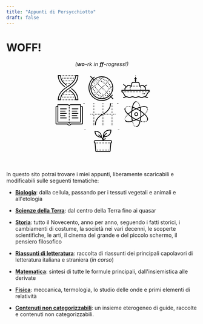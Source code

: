 ```yaml
---
title: "Appunti di Persycchiotto"
draft: false
---
```


# **WOFF!**
<p align="center"><i>(<b>wo</b>-rk in <b>ff</b>-rogress!)</i></p>


<div style="margin-left: auto; margin-right:auto; height: 70px; text-align: center; white-space: nowrap;">
    <a href="/biologia">
        <svg xmlns="http://www.w3.org/2000/svg" x="0px" y="0px"
     width="80" height="80"
     viewBox="0 0 80 80"
     style="fill:#000000;">    <path d="M 12.996094 7 L 13.019531 8.0234375 C 13.378531 22.722437 21.283719 31.136813 30.511719 38.132812 C 31.077719 37.718812 31.644891 37.31025 32.212891 36.90625 C 23.389891 30.28225 15.746594 22.424 15.058594 9 L 19.066406 9 C 19.787406 21.154 27.006969 28.141328 35.667969 34.486328 C 35.781969 34.407328 35.897719 34.328047 36.011719 34.248047 C 36.481719 33.922047 36.944203 33.600344 37.408203 33.277344 C 28.686203 26.947344 21.388437 20.066703 21.023438 7.9707031 L 20.992188 7 L 12.996094 7 z M 24 7 A 1 1 0 0 0 23 8 A 1 1 0 0 0 24 9 A 1 1 0 0 0 25 8 A 1 1 0 0 0 24 7 z M 28 7 A 1 1 0 0 0 27 8 A 1 1 0 0 0 28 9 A 1 1 0 0 0 29 8 A 1 1 0 0 0 28 7 z M 32 7 A 1 1 0 0 0 31 8 A 1 1 0 0 0 32 9 A 1 1 0 0 0 33 8 A 1 1 0 0 0 32 7 z M 36 7 A 1 1 0 0 0 35 8 A 1 1 0 0 0 36 9 A 1 1 0 0 0 37 8 A 1 1 0 0 0 36 7 z M 40 7 A 1 1 0 0 0 39 8 A 1 1 0 0 0 40 9 A 1 1 0 0 0 41 8 A 1 1 0 0 0 40 7 z M 44 7 A 1 1 0 0 0 43 8 A 1 1 0 0 0 44 9 A 1 1 0 0 0 45 8 A 1 1 0 0 0 44 7 z M 48 7 A 1 1 0 0 0 47 8 A 1 1 0 0 0 48 9 A 1 1 0 0 0 49 8 A 1 1 0 0 0 48 7 z M 52 7 A 1 1 0 0 0 51 8 A 1 1 0 0 0 52 9 A 1 1 0 0 0 53 8 A 1 1 0 0 0 52 7 z M 56 7 A 1 1 0 0 0 55 8 A 1 1 0 0 0 56 9 A 1 1 0 0 0 57 8 A 1 1 0 0 0 56 7 z M 59.007812 7 L 58.978516 7.9707031 C 58.761884 15.140859 56.196109 20.361137 52.308594 24.818359 C 48.421079 29.275581 43.181066 32.925986 37.720703 36.712891 C 31.858519 40.778518 25.821907 44.952917 21.160156 50.447266 C 16.498405 55.941614 13.245376 62.792912 13.021484 71.976562 L 12.996094 73 L 20.992188 73 L 21.021484 72.029297 C 21.238116 64.859141 23.803891 59.638863 27.691406 55.181641 C 31.578921 50.724419 36.820887 47.074014 42.28125 43.287109 C 48.142923 39.221489 54.178224 35.047079 58.839844 29.552734 C 63.501463 24.05839 66.754624 17.207088 66.978516 8.0234375 L 67.003906 7 L 59.007812 7 z M 60.863281 9 L 64.867188 9 C 64.440539 17.183986 61.561556 23.252032 57.314453 28.257812 C 52.882073 33.481969 47.001952 37.577198 41.140625 41.642578 C 35.679988 45.429673 30.300532 49.14916 26.185547 53.867188 C 22.256081 58.372509 19.576941 63.877916 19.136719 71 L 15.132812 71 C 15.559462 62.816014 18.43833 56.747965 22.685547 51.742188 C 27.118046 46.518036 32.997559 42.422794 38.859375 38.357422 C 44.320012 34.570327 49.701421 30.850841 53.816406 26.132812 C 57.745865 21.627501 60.42305 16.122064 60.863281 9 z M 26 14 A 1 1 0 0 0 25 15 A 1 1 0 0 0 26 16 A 1 1 0 0 0 27 15 A 1 1 0 0 0 26 14 z M 30 14 A 1 1 0 0 0 29 15 A 1 1 0 0 0 30 16 A 1 1 0 0 0 31 15 A 1 1 0 0 0 30 14 z M 34 14 A 1 1 0 0 0 33 15 A 1 1 0 0 0 34 16 A 1 1 0 0 0 35 15 A 1 1 0 0 0 34 14 z M 38 14 A 1 1 0 0 0 37 15 A 1 1 0 0 0 38 16 A 1 1 0 0 0 39 15 A 1 1 0 0 0 38 14 z M 42 14 A 1 1 0 0 0 41 15 A 1 1 0 0 0 42 16 A 1 1 0 0 0 43 15 A 1 1 0 0 0 42 14 z M 46 14 A 1 1 0 0 0 45 15 A 1 1 0 0 0 46 16 A 1 1 0 0 0 47 15 A 1 1 0 0 0 46 14 z M 50 14 A 1 1 0 0 0 49 15 A 1 1 0 0 0 50 16 A 1 1 0 0 0 51 15 A 1 1 0 0 0 50 14 z M 54 14 A 1 1 0 0 0 53 15 A 1 1 0 0 0 54 16 A 1 1 0 0 0 55 15 A 1 1 0 0 0 54 14 z M 28 21 A 1 1 0 0 0 27 22 A 1 1 0 0 0 28 23 A 1 1 0 0 0 29 22 A 1 1 0 0 0 28 21 z M 32 21 A 1 1 0 0 0 31 22 A 1 1 0 0 0 32 23 A 1 1 0 0 0 33 22 A 1 1 0 0 0 32 21 z M 36 21 A 1 1 0 0 0 35 22 A 1 1 0 0 0 36 23 A 1 1 0 0 0 37 22 A 1 1 0 0 0 36 21 z M 40 21 A 1 1 0 0 0 39 22 A 1 1 0 0 0 40 23 A 1 1 0 0 0 41 22 A 1 1 0 0 0 40 21 z M 44 21 A 1 1 0 0 0 43 22 A 1 1 0 0 0 44 23 A 1 1 0 0 0 45 22 A 1 1 0 0 0 44 21 z M 48 21 A 1 1 0 0 0 47 22 A 1 1 0 0 0 48 23 A 1 1 0 0 0 49 22 A 1 1 0 0 0 48 21 z M 52 21 A 1 1 0 0 0 51 22 A 1 1 0 0 0 52 23 A 1 1 0 0 0 53 22 A 1 1 0 0 0 52 21 z M 36 28 A 1 1 0 0 0 35 29 A 1 1 0 0 0 36 30 A 1 1 0 0 0 37 29 A 1 1 0 0 0 36 28 z M 40 28 A 1 1 0 0 0 39 29 A 1 1 0 0 0 40 30 A 1 1 0 0 0 41 29 A 1 1 0 0 0 40 28 z M 44 28 A 1 1 0 0 0 43 29 A 1 1 0 0 0 44 30 A 1 1 0 0 0 45 29 A 1 1 0 0 0 44 28 z M 49.488281 41.867188 C 48.922281 42.281188 48.355109 42.68975 47.787109 43.09375 C 56.610109 49.71775 64.253406 57.576 64.941406 71 L 60.933594 71 C 60.212594 58.846 52.993031 51.858672 44.332031 45.513672 C 44.218031 45.592672 44.102281 45.671953 43.988281 45.751953 C 43.518281 46.077953 43.055797 46.399656 42.591797 46.722656 C 51.313797 53.052656 58.611563 59.933297 58.976562 72.029297 L 59.007812 73 L 67.003906 73 L 66.980469 71.976562 C 66.621469 57.277563 58.716281 48.863188 49.488281 41.867188 z M 36 50 A 1 1 0 0 0 35 51 A 1 1 0 0 0 36 52 A 1 1 0 0 0 37 51 A 1 1 0 0 0 36 50 z M 40 50 A 1 1 0 0 0 39 51 A 1 1 0 0 0 40 52 A 1 1 0 0 0 41 51 A 1 1 0 0 0 40 50 z M 44 50 A 1 1 0 0 0 43 51 A 1 1 0 0 0 44 52 A 1 1 0 0 0 45 51 A 1 1 0 0 0 44 50 z M 28 57 A 1 1 0 0 0 27 58 A 1 1 0 0 0 28 59 A 1 1 0 0 0 29 58 A 1 1 0 0 0 28 57 z M 32 57 A 1 1 0 0 0 31 58 A 1 1 0 0 0 32 59 A 1 1 0 0 0 33 58 A 1 1 0 0 0 32 57 z M 36 57 A 1 1 0 0 0 35 58 A 1 1 0 0 0 36 59 A 1 1 0 0 0 37 58 A 1 1 0 0 0 36 57 z M 40 57 A 1 1 0 0 0 39 58 A 1 1 0 0 0 40 59 A 1 1 0 0 0 41 58 A 1 1 0 0 0 40 57 z M 44 57 A 1 1 0 0 0 43 58 A 1 1 0 0 0 44 59 A 1 1 0 0 0 45 58 A 1 1 0 0 0 44 57 z M 48 57 A 1 1 0 0 0 47 58 A 1 1 0 0 0 48 59 A 1 1 0 0 0 49 58 A 1 1 0 0 0 48 57 z M 52 57 A 1 1 0 0 0 51 58 A 1 1 0 0 0 52 59 A 1 1 0 0 0 53 58 A 1 1 0 0 0 52 57 z M 26 64 A 1 1 0 0 0 25 65 A 1 1 0 0 0 26 66 A 1 1 0 0 0 27 65 A 1 1 0 0 0 26 64 z M 30 64 A 1 1 0 0 0 29 65 A 1 1 0 0 0 30 66 A 1 1 0 0 0 31 65 A 1 1 0 0 0 30 64 z M 34 64 A 1 1 0 0 0 33 65 A 1 1 0 0 0 34 66 A 1 1 0 0 0 35 65 A 1 1 0 0 0 34 64 z M 38 64 A 1 1 0 0 0 37 65 A 1 1 0 0 0 38 66 A 1 1 0 0 0 39 65 A 1 1 0 0 0 38 64 z M 42 64 A 1 1 0 0 0 41 65 A 1 1 0 0 0 42 66 A 1 1 0 0 0 43 65 A 1 1 0 0 0 42 64 z M 46 64 A 1 1 0 0 0 45 65 A 1 1 0 0 0 46 66 A 1 1 0 0 0 47 65 A 1 1 0 0 0 46 64 z M 50 64 A 1 1 0 0 0 49 65 A 1 1 0 0 0 50 66 A 1 1 0 0 0 51 65 A 1 1 0 0 0 50 64 z M 54 64 A 1 1 0 0 0 53 65 A 1 1 0 0 0 54 66 A 1 1 0 0 0 55 65 A 1 1 0 0 0 54 64 z M 24 71 A 1 1 0 0 0 23 72 A 1 1 0 0 0 24 73 A 1 1 0 0 0 25 72 A 1 1 0 0 0 24 71 z M 28 71 A 1 1 0 0 0 27 72 A 1 1 0 0 0 28 73 A 1 1 0 0 0 29 72 A 1 1 0 0 0 28 71 z M 32 71 A 1 1 0 0 0 31 72 A 1 1 0 0 0 32 73 A 1 1 0 0 0 33 72 A 1 1 0 0 0 32 71 z M 36 71 A 1 1 0 0 0 35 72 A 1 1 0 0 0 36 73 A 1 1 0 0 0 37 72 A 1 1 0 0 0 36 71 z M 40 71 A 1 1 0 0 0 39 72 A 1 1 0 0 0 40 73 A 1 1 0 0 0 41 72 A 1 1 0 0 0 40 71 z M 44 71 A 1 1 0 0 0 43 72 A 1 1 0 0 0 44 73 A 1 1 0 0 0 45 72 A 1 1 0 0 0 44 71 z M 48 71 A 1 1 0 0 0 47 72 A 1 1 0 0 0 48 73 A 1 1 0 0 0 49 72 A 1 1 0 0 0 48 71 z M 52 71 A 1 1 0 0 0 51 72 A 1 1 0 0 0 52 73 A 1 1 0 0 0 53 72 A 1 1 0 0 0 52 71 z M 56 71 A 1 1 0 0 0 55 72 A 1 1 0 0 0 56 73 A 1 1 0 0 0 57 72 A 1 1 0 0 0 56 71 z"></path></svg>
    </a>
    <a href="/scienze-della-terra" style="margin-left:5px;">
        <svg xmlns="http://www.w3.org/2000/svg" x="0px" y="0px"
     width="80" height="80"
     viewBox="0 0 80 80"
     style="fill:#000000;"><g id="surface1"><path style=" " d="M 10.707031 9.292969 L 9.292969 10.707031 L 14.566406 15.980469 C 8.644531 22.25 5 30.699219 5 40 C 5 59.320313 20.679688 75 40 75 C 49.300781 75 57.75 71.355469 64.019531 65.433594 L 69.292969 70.707031 L 70.707031 69.292969 L 65.433594 64.019531 C 66.710938 62.667969 67.890625 61.222656 68.941406 59.679688 L 67.292969 58.554688 C 66.3125 59.992188 65.207031 61.339844 64.019531 62.605469 L 61.898438 60.484375 C 66.917969 55.121094 70 47.917969 70 40 C 70 23.441406 56.558594 10 40 10 C 32.082031 10 24.878906 13.082031 19.515625 18.101563 L 17.394531 15.980469 C 18.660156 14.792969 20.007813 13.6875 21.445313 12.707031 L 20.320313 11.058594 C 18.777344 12.109375 17.332031 13.289063 15.980469 14.566406 Z M 40 12 C 40.851563 12 41.695313 12.042969 42.53125 12.121094 C 42.203125 12.292969 42 12.632813 42 13 C 42 13.550781 42.449219 14 43 14 C 43.550781 14 44 13.550781 44 13 C 44 12.710938 43.871094 12.433594 43.652344 12.246094 C 56.199219 13.875 66.121094 23.796875 67.753906 36.34375 C 67.566406 36.125 67.289063 36 67 36 C 66.449219 36 66 36.449219 66 37 C 66 37.550781 66.449219 38 67 38 C 67.367188 38 67.707031 37.796875 67.878906 37.46875 C 67.957031 38.304688 68 39.148438 68 40 C 68 55.476563 55.476563 68 40 68 C 39.148438 68 38.304688 67.957031 37.46875 67.878906 C 37.796875 67.707031 38 67.367188 38 67 C 38 66.449219 37.550781 66 37 66 C 36.449219 66 36 66.449219 36 67 C 36 67.289063 36.128906 67.566406 36.347656 67.753906 C 23.800781 66.125 13.878906 56.203125 12.246094 43.65625 C 12.433594 43.875 12.710938 44 13 44 C 13.550781 44 14 43.550781 14 43 C 14 42.449219 13.550781 42 13 42 C 12.632813 42 12.292969 42.203125 12.121094 42.53125 C 12.042969 41.695313 12 40.851563 12 40 C 12 24.523438 24.523438 12 40 12 Z M 35 14 C 34.449219 14 34 14.449219 34 15 C 34 15.550781 34.449219 16 35 16 C 35.550781 16 36 15.550781 36 15 C 36 14.449219 35.550781 14 35 14 Z M 40 15 C 39.449219 15 39 15.449219 39 16 C 39 16.550781 39.449219 17 40 17 C 40.550781 17 41 16.550781 41 16 C 41 15.449219 40.550781 15 40 15 Z M 44.191406 16.984375 C 43.640625 16.984375 43.191406 17.433594 43.191406 17.984375 C 43.191406 18.539063 43.640625 18.984375 44.191406 18.984375 C 44.742188 18.984375 45.191406 18.539063 45.191406 17.984375 C 45.191406 17.433594 44.742188 16.984375 44.191406 16.984375 Z M 15.980469 17.394531 L 18.101563 19.515625 C 13.082031 24.878906 10 32.082031 10 40 C 10 56.558594 23.441406 70 40 70 C 47.917969 70 55.121094 66.917969 60.484375 61.898438 L 62.605469 64.019531 C 56.699219 69.582031 48.757813 73 40 73 C 21.761719 73 7 58.238281 7 40 C 7 31.242188 10.417969 23.300781 15.980469 17.394531 Z M 25 18 C 24.449219 18 24 18.449219 24 19 C 24 19.550781 24.449219 20 25 20 C 25.550781 20 26 19.550781 26 19 C 26 18.449219 25.550781 18 25 18 Z M 37 18 C 36.449219 18 36 18.449219 36 19 C 36 19.550781 36.449219 20 37 20 C 37.550781 20 38 19.550781 38 19 C 38 18.449219 37.550781 18 37 18 Z M 48.191406 18.984375 C 47.640625 18.984375 47.191406 19.433594 47.191406 19.984375 C 47.191406 20.539063 47.640625 20.984375 48.191406 20.984375 C 48.742188 20.984375 49.191406 20.539063 49.191406 19.984375 C 49.191406 19.433594 48.742188 18.984375 48.191406 18.984375 Z M 30 19 C 29.449219 19 29 19.449219 29 20 C 29 20.550781 29.449219 21 30 21 C 30.550781 21 31 20.550781 31 20 C 31 19.449219 30.550781 19 30 19 Z M 52.191406 20.984375 C 51.640625 20.984375 51.191406 21.433594 51.191406 21.984375 C 51.191406 22.539063 51.640625 22.984375 52.191406 22.984375 C 52.742188 22.984375 53.191406 22.539063 53.191406 21.984375 C 53.191406 21.433594 52.742188 20.984375 52.191406 20.984375 Z M 22 21 C 21.449219 21 21 21.449219 21 22 C 21 22.550781 21.449219 23 22 23 C 22.550781 23 23 22.550781 23 22 C 23 21.449219 22.550781 21 22 21 Z M 34 21 C 33.449219 21 33 21.449219 33 22 C 33 22.550781 33.449219 23 34 23 C 34.550781 23 35 22.550781 35 22 C 35 21.449219 34.550781 21 34 21 Z M 58 21 C 57.449219 21 57 21.449219 57 22 C 57 22.550781 57.449219 23 58 23 C 58.550781 23 59 22.550781 59 22 C 59 21.449219 58.550781 21 58 21 Z M 39 22 C 38.449219 22 38 22.449219 38 23 C 38 23.550781 38.449219 24 39 24 C 39.550781 24 40 23.550781 40 23 C 40 22.449219 39.550781 22 39 22 Z M 19 24 C 18.449219 24 18 24.449219 18 25 C 18 25.550781 18.449219 26 19 26 C 19.550781 26 20 25.550781 20 25 C 20 24.449219 19.550781 24 19 24 Z M 25 24 C 24.449219 24 24 24.449219 24 25 C 24 25.550781 24.449219 26 25 26 C 25.550781 26 26 25.550781 26 25 C 26 24.449219 25.550781 24 25 24 Z M 31 24 C 30.449219 24 30 24.449219 30 25 C 30 25.550781 30.449219 26 31 26 C 31.550781 26 32 25.550781 32 25 C 32 24.449219 31.550781 24 31 24 Z M 43 24 C 42.449219 24 42 24.449219 42 25 C 42 25.550781 42.449219 26 43 26 C 43.550781 26 44 25.550781 44 25 C 44 24.449219 43.550781 24 43 24 Z M 55 24 C 54.449219 24 54 24.449219 54 25 C 54 25.550781 54.449219 26 55 26 C 55.550781 26 56 25.550781 56 25 C 56 24.449219 55.550781 24 55 24 Z M 46.191406 26.984375 C 45.640625 26.984375 45.191406 27.433594 45.191406 27.984375 C 45.191406 28.539063 45.640625 28.984375 46.191406 28.984375 C 46.742188 28.984375 47.191406 28.539063 47.191406 27.984375 C 47.191406 27.433594 46.742188 26.984375 46.191406 26.984375 Z M 28 27 C 27.449219 27 27 27.449219 27 28 C 27 28.550781 27.449219 29 28 29 C 28.550781 29 29 28.550781 29 28 C 29 27.449219 28.550781 27 28 27 Z M 52 27 C 51.449219 27 51 27.449219 51 28 C 51 28.550781 51.449219 29 52 29 C 52.550781 29 53 28.550781 53 28 C 53 27.449219 52.550781 27 52 27 Z M 58 27 C 57.449219 27 57 27.449219 57 28 C 57 28.550781 57.449219 29 58 29 C 58.550781 29 59 28.550781 59 28 C 59 27.449219 58.550781 27 58 27 Z M 20 29 C 19.449219 29 19 29.449219 19 30 C 19 30.550781 19.449219 31 20 31 C 20.550781 31 21 30.550781 21 30 C 21 29.449219 20.550781 29 20 29 Z M 25 30 C 24.449219 30 24 30.449219 24 31 C 24 31.550781 24.449219 32 25 32 C 25.550781 32 26 31.550781 26 31 C 26 30.449219 25.550781 30 25 30 Z M 31 30 C 30.449219 30 30 30.449219 30 31 C 30 31.550781 30.449219 32 31 32 C 31.550781 32 32 31.550781 32 31 C 32 30.449219 31.550781 30 31 30 Z M 49 30 C 48.449219 30 48 30.449219 48 31 C 48 31.550781 48.449219 32 49 32 C 49.550781 32 50 31.550781 50 31 C 50 30.449219 49.550781 30 49 30 Z M 60 31 C 59.449219 31 59 31.449219 59 32 C 59 32.550781 59.449219 33 60 33 C 60.550781 33 61 32.550781 61 32 C 61 31.449219 60.550781 31 60 31 Z M 15 33 C 14.449219 33 14 33.449219 14 34 C 14 34.550781 14.449219 35 15 35 C 15.550781 35 16 34.550781 16 34 C 16 33.449219 15.550781 33 15 33 Z M 22 33 C 21.449219 33 21 33.449219 21 34 C 21 34.550781 21.449219 35 22 35 C 22.550781 35 23 34.550781 23 34 C 23 33.449219 22.550781 33 22 33 Z M 34 33 C 33.449219 33 33 33.449219 33 34 C 33 34.550781 33.449219 35 34 35 C 34.550781 35 35 34.550781 35 34 C 35 33.449219 34.550781 33 34 33 Z M 46 33 C 45.449219 33 45 33.449219 45 34 C 45 34.550781 45.449219 35 46 35 C 46.550781 35 47 34.550781 47 34 C 47 33.449219 46.550781 33 46 33 Z M 52 33 C 51.449219 33 51 33.449219 51 34 C 51 34.550781 51.449219 35 52 35 C 52.550781 35 53 34.550781 53 34 C 53 33.449219 52.550781 33 52 33 Z M 62 35 C 61.449219 35 61 35.449219 61 36 C 61 36.550781 61.449219 37 62 37 C 62.550781 37 63 36.550781 63 36 C 63 35.449219 62.550781 35 62 35 Z M 19 36 C 18.449219 36 18 36.449219 18 37 C 18 37.550781 18.449219 38 19 38 C 19.550781 38 20 37.550781 20 37 C 20 36.449219 19.550781 36 19 36 Z M 37 36 C 36.449219 36 36 36.449219 36 37 C 36 37.550781 36.449219 38 37 38 C 37.550781 38 38 37.550781 38 37 C 38 36.449219 37.550781 36 37 36 Z M 43 36 C 42.449219 36 42 36.449219 42 37 C 42 37.550781 42.449219 38 43 38 C 43.550781 38 44 37.550781 44 37 C 44 36.449219 43.550781 36 43 36 Z M 55 36 C 54.449219 36 54 36.449219 54 37 C 54 37.550781 54.449219 38 55 38 C 55.550781 38 56 37.550781 56 37 C 56 36.449219 55.550781 36 55 36 Z M 23 38 C 22.449219 38 22 38.449219 22 39 C 22 39.550781 22.449219 40 23 40 C 23.550781 40 24 39.550781 24 39 C 24 38.449219 23.550781 38 23 38 Z M 16 39 C 15.449219 39 15 39.449219 15 40 C 15 40.550781 15.449219 41 16 41 C 16.550781 41 17 40.550781 17 40 C 17 39.449219 16.550781 39 16 39 Z M 40 39 C 39.449219 39 39 39.449219 39 40 C 39 40.550781 39.449219 41 40 41 C 40.550781 41 41 40.550781 41 40 C 41 39.449219 40.550781 39 40 39 Z M 64 39 C 63.449219 39 63 39.449219 63 40 C 63 40.550781 63.449219 41 64 41 C 64.550781 41 65 40.550781 65 40 C 65 39.449219 64.550781 39 64 39 Z M 57 40 C 56.449219 40 56 40.449219 56 41 C 56 41.550781 56.449219 42 57 42 C 57.550781 42 58 41.550781 58 41 C 58 40.449219 57.550781 40 57 40 Z M 25 42 C 24.449219 42 24 42.449219 24 43 C 24 43.550781 24.449219 44 25 44 C 25.550781 44 26 43.550781 26 43 C 26 42.449219 25.550781 42 25 42 Z M 37 42 C 36.449219 42 36 42.449219 36 43 C 36 43.550781 36.449219 44 37 44 C 37.550781 44 38 43.550781 38 43 C 38 42.449219 37.550781 42 37 42 Z M 43 42 C 42.449219 42 42 42.449219 42 43 C 42 43.550781 42.449219 44 43 44 C 43.550781 44 44 43.550781 44 43 C 44 42.449219 43.550781 42 43 42 Z M 61 42 C 60.449219 42 60 42.449219 60 43 C 60 43.550781 60.449219 44 61 44 C 61.550781 44 62 43.550781 62 43 C 62 42.449219 61.550781 42 61 42 Z M 18 43 C 17.449219 43 17 43.449219 17 44 C 17 44.550781 17.449219 45 18 45 C 18.550781 45 19 44.550781 19 44 C 19 43.449219 18.550781 43 18 43 Z M 28 45 C 27.449219 45 27 45.449219 27 46 C 27 46.550781 27.449219 47 28 47 C 28.550781 47 29 46.550781 29 46 C 29 45.449219 28.550781 45 28 45 Z M 34 45 C 33.449219 45 33 45.449219 33 46 C 33 46.550781 33.449219 47 34 47 C 34.550781 47 35 46.550781 35 46 C 35 45.449219 34.550781 45 34 45 Z M 46 45 C 45.449219 45 45 45.449219 45 46 C 45 46.550781 45.449219 47 46 47 C 46.550781 47 47 46.550781 47 46 C 47 45.449219 46.550781 45 46 45 Z M 58 45 C 57.449219 45 57 45.449219 57 46 C 57 46.550781 57.449219 47 58 47 C 58.550781 47 59 46.550781 59 46 C 59 45.449219 58.550781 45 58 45 Z M 65 45 C 64.449219 45 64 45.449219 64 46 C 64 46.550781 64.449219 47 65 47 C 65.550781 47 66 46.550781 66 46 C 66 45.449219 65.550781 45 65 45 Z M 20 47 C 19.449219 47 19 47.449219 19 48 C 19 48.550781 19.449219 49 20 49 C 20.550781 49 21 48.550781 21 48 C 21 47.449219 20.550781 47 20 47 Z M 31 48 C 30.449219 48 30 48.449219 30 49 C 30 49.550781 30.449219 50 31 50 C 31.550781 50 32 49.550781 32 49 C 32 48.449219 31.550781 48 31 48 Z M 49 48 C 48.449219 48 48 48.449219 48 49 C 48 49.550781 48.449219 50 49 50 C 49.550781 50 50 49.550781 50 49 C 50 48.449219 49.550781 48 49 48 Z M 55 48 C 54.449219 48 54 48.449219 54 49 C 54 49.550781 54.449219 50 55 50 C 55.550781 50 56 49.550781 56 49 C 56 48.449219 55.550781 48 55 48 Z M 60 49 C 59.449219 49 59 49.449219 59 50 C 59 50.550781 59.449219 51 60 51 C 60.550781 51 61 50.550781 61 50 C 61 49.449219 60.550781 49 60 49 Z M 22 51 C 21.449219 51 21 51.449219 21 52 C 21 52.550781 21.449219 53 22 53 C 22.550781 53 23 52.550781 23 52 C 23 51.449219 22.550781 51 22 51 Z M 28 51 C 27.449219 51 27 51.449219 27 52 C 27 52.550781 27.449219 53 28 53 C 28.550781 53 29 52.550781 29 52 C 29 51.449219 28.550781 51 28 51 Z M 52 51 C 51.449219 51 51 51.449219 51 52 C 51 52.550781 51.449219 53 52 53 C 52.550781 53 53 52.550781 53 52 C 53 51.449219 52.550781 51 52 51 Z M 33.808594 51.015625 C 33.257813 51.015625 32.808594 51.460938 32.808594 52.015625 C 32.808594 52.566406 33.257813 53.015625 33.808594 53.015625 C 34.359375 53.015625 34.808594 52.566406 34.808594 52.015625 C 34.808594 51.460938 34.359375 51.015625 33.808594 51.015625 Z M 25 54 C 24.449219 54 24 54.449219 24 55 C 24 55.550781 24.449219 56 25 56 C 25.550781 56 26 55.550781 26 55 C 26 54.449219 25.550781 54 25 54 Z M 37 54 C 36.449219 54 36 54.449219 36 55 C 36 55.550781 36.449219 56 37 56 C 37.550781 56 38 55.550781 38 55 C 38 54.449219 37.550781 54 37 54 Z M 49 54 C 48.449219 54 48 54.449219 48 55 C 48 55.550781 48.449219 56 49 56 C 49.550781 56 50 55.550781 50 55 C 50 54.449219 49.550781 54 49 54 Z M 55 54 C 54.449219 54 54 54.449219 54 55 C 54 55.550781 54.449219 56 55 56 C 55.550781 56 56 55.550781 56 55 C 56 54.449219 55.550781 54 55 54 Z M 61 54 C 60.449219 54 60 54.449219 60 55 C 60 55.550781 60.449219 56 61 56 C 61.550781 56 62 55.550781 62 55 C 62 54.449219 61.550781 54 61 54 Z M 41 56 C 40.449219 56 40 56.449219 40 57 C 40 57.550781 40.449219 58 41 58 C 41.550781 58 42 57.550781 42 57 C 42 56.449219 41.550781 56 41 56 Z M 22 57 C 21.449219 57 21 57.449219 21 58 C 21 58.550781 21.449219 59 22 59 C 22.550781 59 23 58.550781 23 58 C 23 57.449219 22.550781 57 22 57 Z M 46 57 C 45.449219 57 45 57.449219 45 58 C 45 58.550781 45.449219 59 46 59 C 46.550781 59 47 58.550781 47 58 C 47 57.449219 46.550781 57 46 57 Z M 58 57 C 57.449219 57 57 57.449219 57 58 C 57 58.550781 57.449219 59 58 59 C 58.550781 59 59 58.550781 59 58 C 59 57.449219 58.550781 57 58 57 Z M 27.808594 57.015625 C 27.257813 57.015625 26.808594 57.460938 26.808594 58.015625 C 26.808594 58.566406 27.257813 59.015625 27.808594 59.015625 C 28.359375 59.015625 28.808594 58.566406 28.808594 58.015625 C 28.808594 57.460938 28.359375 57.015625 27.808594 57.015625 Z M 50 59 C 49.449219 59 49 59.449219 49 60 C 49 60.550781 49.449219 61 50 61 C 50.550781 61 51 60.550781 51 60 C 51 59.449219 50.550781 59 50 59 Z M 31.808594 59.015625 C 31.257813 59.015625 30.808594 59.460938 30.808594 60.015625 C 30.808594 60.566406 31.257813 61.015625 31.808594 61.015625 C 32.359375 61.015625 32.808594 60.566406 32.808594 60.015625 C 32.808594 59.460938 32.359375 59.015625 31.808594 59.015625 Z M 43 60 C 42.449219 60 42 60.449219 42 61 C 42 61.550781 42.449219 62 43 62 C 43.550781 62 44 61.550781 44 61 C 44 60.449219 43.550781 60 43 60 Z M 55 60 C 54.449219 60 54 60.449219 54 61 C 54 61.550781 54.449219 62 55 62 C 55.550781 62 56 61.550781 56 61 C 56 60.449219 55.550781 60 55 60 Z M 35.808594 61.015625 C 35.257813 61.015625 34.808594 61.460938 34.808594 62.015625 C 34.808594 62.566406 35.257813 63.015625 35.808594 63.015625 C 36.359375 63.015625 36.808594 62.566406 36.808594 62.015625 C 36.808594 61.460938 36.359375 61.015625 35.808594 61.015625 Z M 40 63 C 39.449219 63 39 63.449219 39 64 C 39 64.550781 39.449219 65 40 65 C 40.550781 65 41 64.550781 41 64 C 41 63.449219 40.550781 63 40 63 Z M 45 64 C 44.449219 64 44 64.449219 44 65 C 44 65.550781 44.449219 66 45 66 C 45.550781 66 46 65.550781 46 65 C 46 64.449219 45.550781 64 45 64 Z "></path></g></svg>
    </a>
    <a href="/storia" style="margin-left:5px;">
        <svg xmlns="http://www.w3.org/2000/svg" x="0px" y="0px"
     width="80" height="80"
     viewBox="0 0 80 80"
     style="fill:#000000;"><g id="surface1"><path style=" " d="M 40 8 C 39.449219 8 39 8.449219 39 9 C 39 9.550781 39.449219 10 40 10 C 40.550781 10 41 9.550781 41 9 C 41 8.449219 40.550781 8 40 8 Z M 39 12 L 39 15 L 37 15 L 37 17 L 39 17 L 39 19 L 38 19 L 38 21 L 39 21 L 39 25 L 34 25 C 31.25 25 29 27.25 29 30 L 29 35 L 27 35 L 27 33 L 19.585938 33 L 15.953125 36.632813 L 8.65625 30.25 L 7.34375 31.75 L 14.535156 38.046875 L 11 41.585938 L 11 46 L 3 46 L 3 52 L 5.054688 52 L 12.609375 63.6875 C 12.273438 63.816406 11.945313 63.945313 11.628906 64.074219 C 10.378906 64.574219 9.277344 65 8 65 C 7.640625 64.996094 7.304688 65.183594 7.121094 65.496094 C 6.941406 65.808594 6.941406 66.191406 7.121094 66.503906 C 7.304688 66.816406 7.640625 67.003906 8 67 C 9.722656 67 11.121094 66.425781 12.371094 65.925781 C 13.621094 65.425781 14.722656 65 16 65 C 17.277344 65 18.378906 65.425781 19.628906 65.925781 C 20.878906 66.425781 22.277344 67 24 67 C 25.722656 67 27.121094 66.425781 28.371094 65.925781 C 29.621094 65.425781 30.722656 65 32 65 C 33.277344 65 34.378906 65.425781 35.628906 65.925781 C 36.878906 66.425781 38.277344 67 40 67 C 41.722656 67 43.121094 66.425781 44.371094 65.925781 C 45.621094 65.425781 46.722656 65 48 65 C 49.277344 65 50.378906 65.425781 51.628906 65.925781 C 52.878906 66.425781 54.277344 67 56 67 C 57.722656 67 59.121094 66.425781 60.371094 65.925781 C 61.621094 65.425781 62.722656 65 64 65 C 65.277344 65 66.378906 65.425781 67.628906 65.925781 C 68.878906 66.425781 70.277344 67 72 67 C 72.359375 67.003906 72.695313 66.816406 72.878906 66.503906 C 73.058594 66.191406 73.058594 65.808594 72.878906 65.496094 C 72.695313 65.183594 72.359375 64.996094 72 65 C 70.722656 65 69.621094 64.574219 68.371094 64.074219 C 68.054688 63.945313 67.726563 63.816406 67.390625 63.6875 L 74.945313 52 L 77 52 L 77 46 L 67 46 L 67 39.585938 L 64.613281 37.199219 L 71.015625 33.359375 L 69.984375 31.640625 L 63.15625 35.742188 L 60.414063 33 L 53 33 L 53 35 L 51 35 L 51 30 C 51 27.25 48.75 25 46 25 L 41 25 L 41 21 L 42 21 L 42 19 L 41 19 L 41 17 L 43 17 L 43 15 L 41 15 L 41 12 Z M 34 27 L 46 27 C 47.667969 27 49 28.332031 49 30 L 49 37 L 55 37 L 55 35 L 59.585938 35 L 65 40.414063 L 65 46 L 13 46 L 13 42.414063 L 20.414063 35 L 25 35 L 25 37 L 31 37 L 31 30 C 31 28.332031 32.332031 27 34 27 Z M 34 35 C 33.449219 35 33 35.449219 33 36 C 33 36.550781 33.449219 37 34 37 C 34.550781 37 35 36.550781 35 36 C 35 35.449219 34.550781 35 34 35 Z M 38 35 C 37.449219 35 37 35.449219 37 36 C 37 36.550781 37.449219 37 38 37 C 38.550781 37 39 36.550781 39 36 C 39 35.449219 38.550781 35 38 35 Z M 42 35 C 41.449219 35 41 35.449219 41 36 C 41 36.550781 41.449219 37 42 37 C 42.550781 37 43 36.550781 43 36 C 43 35.449219 42.550781 35 42 35 Z M 46 35 C 45.449219 35 45 35.449219 45 36 C 45 36.550781 45.449219 37 46 37 C 46.550781 37 47 36.550781 47 36 C 47 35.449219 46.550781 35 46 35 Z M 26 39 C 25.449219 39 25 39.449219 25 40 C 25 40.550781 25.449219 41 26 41 C 26.550781 41 27 40.550781 27 40 C 27 39.449219 26.550781 39 26 39 Z M 54 39 C 53.449219 39 53 39.449219 53 40 C 53 40.550781 53.449219 41 54 41 C 54.550781 41 55 40.550781 55 40 C 55 39.449219 54.550781 39 54 39 Z M 26 43 C 25.449219 43 25 43.449219 25 44 C 25 44.550781 25.449219 45 26 45 C 26.550781 45 27 44.550781 27 44 C 27 43.449219 26.550781 43 26 43 Z M 54 43 C 53.449219 43 53 43.449219 53 44 C 53 44.550781 53.449219 45 54 45 C 54.550781 45 55 44.550781 55 44 C 55 43.449219 54.550781 43 54 43 Z M 5 48 L 75 48 L 75 50 L 73.855469 50 L 65.375 63.128906 C 64.9375 63.054688 64.484375 63 64 63 C 62.277344 63 60.878906 63.574219 59.628906 64.074219 C 58.378906 64.574219 57.277344 65 56 65 C 54.722656 65 53.621094 64.574219 52.371094 64.074219 C 51.121094 63.574219 49.722656 63 48 63 C 46.277344 63 44.878906 63.574219 43.628906 64.074219 C 42.378906 64.574219 41.277344 65 40 65 C 38.722656 65 37.621094 64.574219 36.371094 64.074219 C 35.121094 63.574219 33.722656 63 32 63 C 30.277344 63 28.878906 63.574219 27.628906 64.074219 C 26.378906 64.574219 25.277344 65 24 65 C 22.722656 65 21.621094 64.574219 20.371094 64.074219 C 19.121094 63.574219 17.722656 63 16 63 C 15.515625 63 15.0625 63.054688 14.625 63.128906 L 6.144531 50 L 5 50 Z M 10 50 C 9.449219 50 9 50.449219 9 51 C 9 51.550781 9.449219 52 10 52 C 10.550781 52 11 51.550781 11 51 C 11 50.449219 10.550781 50 10 50 Z M 14 50 C 13.449219 50 13 50.449219 13 51 C 13 51.550781 13.449219 52 14 52 C 14.550781 52 15 51.550781 15 51 C 15 50.449219 14.550781 50 14 50 Z M 18 50 C 17.449219 50 17 50.449219 17 51 C 17 51.550781 17.449219 52 18 52 C 18.550781 52 19 51.550781 19 51 C 19 50.449219 18.550781 50 18 50 Z M 22 50 C 21.449219 50 21 50.449219 21 51 C 21 51.550781 21.449219 52 22 52 C 22.550781 52 23 51.550781 23 51 C 23 50.449219 22.550781 50 22 50 Z M 26 50 C 25.449219 50 25 50.449219 25 51 C 25 51.550781 25.449219 52 26 52 C 26.550781 52 27 51.550781 27 51 C 27 50.449219 26.550781 50 26 50 Z M 30 50 C 29.449219 50 29 50.449219 29 51 C 29 51.550781 29.449219 52 30 52 C 30.550781 52 31 51.550781 31 51 C 31 50.449219 30.550781 50 30 50 Z M 34 50 C 33.449219 50 33 50.449219 33 51 C 33 51.550781 33.449219 52 34 52 C 34.550781 52 35 51.550781 35 51 C 35 50.449219 34.550781 50 34 50 Z M 38 50 C 37.449219 50 37 50.449219 37 51 C 37 51.550781 37.449219 52 38 52 C 38.550781 52 39 51.550781 39 51 C 39 50.449219 38.550781 50 38 50 Z M 42 50 C 41.449219 50 41 50.449219 41 51 C 41 51.550781 41.449219 52 42 52 C 42.550781 52 43 51.550781 43 51 C 43 50.449219 42.550781 50 42 50 Z M 46 50 C 45.449219 50 45 50.449219 45 51 C 45 51.550781 45.449219 52 46 52 C 46.550781 52 47 51.550781 47 51 C 47 50.449219 46.550781 50 46 50 Z M 50 50 C 49.449219 50 49 50.449219 49 51 C 49 51.550781 49.449219 52 50 52 C 50.550781 52 51 51.550781 51 51 C 51 50.449219 50.550781 50 50 50 Z M 54 50 C 53.449219 50 53 50.449219 53 51 C 53 51.550781 53.449219 52 54 52 C 54.550781 52 55 51.550781 55 51 C 55 50.449219 54.550781 50 54 50 Z M 58 50 C 57.449219 50 57 50.449219 57 51 C 57 51.550781 57.449219 52 58 52 C 58.550781 52 59 51.550781 59 51 C 59 50.449219 58.550781 50 58 50 Z M 62 50 C 61.449219 50 61 50.449219 61 51 C 61 51.550781 61.449219 52 62 52 C 62.550781 52 63 51.550781 63 51 C 63 50.449219 62.550781 50 62 50 Z M 66 50 C 65.449219 50 65 50.449219 65 51 C 65 51.550781 65.449219 52 66 52 C 66.550781 52 67 51.550781 67 51 C 67 50.449219 66.550781 50 66 50 Z M 70 50 C 69.449219 50 69 50.449219 69 51 C 69 51.550781 69.449219 52 70 52 C 70.550781 52 71 51.550781 71 51 C 71 50.449219 70.550781 50 70 50 Z M 60 55 C 59.449219 55 59 55.449219 59 56 C 59 56.550781 59.449219 57 60 57 C 60.550781 57 61 56.550781 61 56 C 61 55.449219 60.550781 55 60 55 Z M 64 55 C 63.449219 55 63 55.449219 63 56 C 63 56.550781 63.449219 57 64 57 C 64.550781 57 65 56.550781 65 56 C 65 55.449219 64.550781 55 64 55 Z "></path></g></svg>
    </a>
    </div>
    <div style="margin-left: auto; margin-right:auto; height: 70px; text-align: center;   white-space: nowrap;">
    <a href="/riassunti" style="margin-left:5px;">
        <svg xmlns="http://www.w3.org/2000/svg" x="0px" y="0px"
     width="80" height="80"
     viewBox="0 0 80 80"
     style="fill:#000000;"><g id="surface1"><path style=" " d="M 9 14 L 9 19 L 6 19 C 4.90625 19 4 19.90625 4 21 L 4 65 C 4 66.09375 4.90625 67 6 67 L 35.011719 67 C 36.0625 68.730469 37.832031 70 40 70 C 42.167969 70 43.9375 68.730469 44.988281 67 L 74 67 C 75.09375 67 76 66.09375 76 65 L 76 21 C 76 19.90625 75.09375 19 74 19 L 71 19 L 71 14 L 44 14 C 42.324219 14 40.910156 14.886719 40 16.160156 C 39.089844 14.886719 37.675781 14 36 14 Z M 11 16 L 36 16 C 37.667969 16 39 17.332031 39 19 L 41 19 C 41 17.332031 42.332031 16 44 16 L 69 16 L 69 60 L 44 60 C 42.324219 60 40.910156 60.886719 40 62.160156 C 39.089844 60.886719 37.675781 60 36 60 L 11 60 Z M 6 21 L 9 21 L 9 62 L 36 62 C 37.667969 62 39 63.332031 39 65 L 41 65 C 41 63.332031 42.332031 62 44 62 L 71 62 L 71 21 L 74 21 L 74 65 L 43.921875 65 L 43.660156 65.597656 C 43.042969 67.011719 41.648438 68 40 68 C 38.351563 68 36.957031 67.011719 36.339844 65.597656 L 36.078125 65 L 6 65 Z M 40 21 C 39.449219 21 39 21.449219 39 22 C 39 22.550781 39.449219 23 40 23 C 40.550781 23 41 22.550781 41 22 C 41 21.449219 40.550781 21 40 21 Z M 16 25 L 16 27 L 33 27 L 33 25 Z M 40 25 C 39.449219 25 39 25.449219 39 26 C 39 26.550781 39.449219 27 40 27 C 40.550781 27 41 26.550781 41 26 C 41 25.449219 40.550781 25 40 25 Z M 47 25 L 47 27 L 64 27 L 64 25 Z M 40 29 C 39.449219 29 39 29.449219 39 30 C 39 30.550781 39.449219 31 40 31 C 40.550781 31 41 30.550781 41 30 C 41 29.449219 40.550781 29 40 29 Z M 16 31 L 16 33 L 30 33 L 30 31 Z M 47 31 L 47 33 L 61 33 L 61 31 Z M 40 33 C 39.449219 33 39 33.449219 39 34 C 39 34.550781 39.449219 35 40 35 C 40.550781 35 41 34.550781 41 34 C 41 33.449219 40.550781 33 40 33 Z M 16 37 L 16 39 L 33 39 L 33 37 Z M 40 37 C 39.449219 37 39 37.449219 39 38 C 39 38.550781 39.449219 39 40 39 C 40.550781 39 41 38.550781 41 38 C 41 37.449219 40.550781 37 40 37 Z M 47 37 L 47 39 L 64 39 L 64 37 Z M 40 41 C 39.449219 41 39 41.449219 39 42 C 39 42.550781 39.449219 43 40 43 C 40.550781 43 41 42.550781 41 42 C 41 41.449219 40.550781 41 40 41 Z M 16 43 L 16 45 L 30 45 L 30 43 Z M 47 43 L 47 45 L 61 45 L 61 43 Z M 40 45 C 39.449219 45 39 45.449219 39 46 C 39 46.550781 39.449219 47 40 47 C 40.550781 47 41 46.550781 41 46 C 41 45.449219 40.550781 45 40 45 Z M 16 49 L 16 51 L 33 51 L 33 49 Z M 40 49 C 39.449219 49 39 49.449219 39 50 C 39 50.550781 39.449219 51 40 51 C 40.550781 51 41 50.550781 41 50 C 41 49.449219 40.550781 49 40 49 Z M 47 49 L 47 51 L 64 51 L 64 49 Z M 40 53 C 39.449219 53 39 53.449219 39 54 C 39 54.550781 39.449219 55 40 55 C 40.550781 55 41 54.550781 41 54 C 41 53.449219 40.550781 53 40 53 Z M 40 57 C 39.449219 57 39 57.449219 39 58 C 39 58.550781 39.449219 59 40 59 C 40.550781 59 41 58.550781 41 58 C 41 57.449219 40.550781 57 40 57 Z "></path></g></svg>
    </a>
    <a href="/matematica" style="margin-left:5px;">
        <svg xmlns="http://www.w3.org/2000/svg" x="0px" y="0px"
     width="80" height="80"
     viewBox="0 0 80 80"
     style="fill:#000000;">    <path style="line-height:normal;text-indent:0;text-align:start;text-decoration-line:none;text-decoration-style:solid;text-decoration-color:#000;text-transform:none;block-progression:tb;isolation:auto;mix-blend-mode:normal" d="M 59.984375 10.986328 A 1.0001 1.0001 0 0 0 59 12 C 59 30.557359 39.599609 39.083984 39.599609 39.083984 C 39.599609 39.083984 38.499285 39.573909 36.847656 40.529297 A 1 1 0 0 0 37 40 A 1 1 0 0 0 36 39 A 1 1 0 0 0 35 40 A 1 1 0 0 0 36 41 A 1 1 0 0 0 36.0625 40.996094 C 30.178579 44.574296 19 53.297521 19 68 A 1.0001 1.0001 0 1 0 21 68 C 21 49.442641 40.400391 40.916016 40.400391 40.916016 C 40.400391 40.916016 41.500715 40.426091 43.152344 39.470703 A 1 1 0 0 0 43 40 A 1 1 0 0 0 44 41 A 1 1 0 0 0 45 40 A 1 1 0 0 0 44 39 A 1 1 0 0 0 43.9375 39.003906 C 49.821421 35.425704 61 26.702479 61 12 A 1.0001 1.0001 0 0 0 59.984375 10.986328 z M 16 11 A 1 1 0 0 0 15 12 A 1 1 0 0 0 16 13 A 1 1 0 0 0 17 12 A 1 1 0 0 0 16 11 z M 40 11 A 1 1 0 0 0 39 12 A 1 1 0 0 0 40 13 A 1 1 0 0 0 41 12 A 1 1 0 0 0 40 11 z M 64 11 A 1 1 0 0 0 63 12 A 1 1 0 0 0 64 13 A 1 1 0 0 0 65 12 A 1 1 0 0 0 64 11 z M 16 15 A 1 1 0 0 0 15 16 A 1 1 0 0 0 16 17 A 1 1 0 0 0 17 16 A 1 1 0 0 0 16 15 z M 40 15 A 1 1 0 0 0 39 16 A 1 1 0 0 0 40 17 A 1 1 0 0 0 41 16 A 1 1 0 0 0 40 15 z M 64 15 A 1 1 0 0 0 63 16 A 1 1 0 0 0 64 17 A 1 1 0 0 0 65 16 A 1 1 0 0 0 64 15 z M 16 19 A 1 1 0 0 0 15 20 A 1 1 0 0 0 16 21 A 1 1 0 0 0 17 20 A 1 1 0 0 0 16 19 z M 40 19 A 1 1 0 0 0 39 20 A 1 1 0 0 0 40 21 A 1 1 0 0 0 41 20 A 1 1 0 0 0 40 19 z M 64 19 A 1 1 0 0 0 63 20 A 1 1 0 0 0 64 21 A 1 1 0 0 0 65 20 A 1 1 0 0 0 64 19 z M 16 23 A 1 1 0 0 0 15 24 A 1 1 0 0 0 16 25 A 1 1 0 0 0 17 24 A 1 1 0 0 0 16 23 z M 40 23 A 1 1 0 0 0 39 24 A 1 1 0 0 0 40 25 A 1 1 0 0 0 41 24 A 1 1 0 0 0 40 23 z M 64 23 A 1 1 0 0 0 63 24 A 1 1 0 0 0 64 25 A 1 1 0 0 0 65 24 A 1 1 0 0 0 64 23 z M 16 27 A 1 1 0 0 0 15 28 A 1 1 0 0 0 16 29 A 1 1 0 0 0 17 28 A 1 1 0 0 0 16 27 z M 40 27 A 1 1 0 0 0 39 28 A 1 1 0 0 0 40 29 A 1 1 0 0 0 41 28 A 1 1 0 0 0 40 27 z M 64 27 A 1 1 0 0 0 63 28 A 1 1 0 0 0 64 29 A 1 1 0 0 0 65 28 A 1 1 0 0 0 64 27 z M 16 31 A 1 1 0 0 0 15 32 A 1 1 0 0 0 16 33 A 1 1 0 0 0 17 32 A 1 1 0 0 0 16 31 z M 40 31 A 1 1 0 0 0 39 32 A 1 1 0 0 0 40 33 A 1 1 0 0 0 41 32 A 1 1 0 0 0 40 31 z M 64 31 A 1 1 0 0 0 63 32 A 1 1 0 0 0 64 33 A 1 1 0 0 0 65 32 A 1 1 0 0 0 64 31 z M 16 35 A 1 1 0 0 0 15 36 A 1 1 0 0 0 16 37 A 1 1 0 0 0 17 36 A 1 1 0 0 0 16 35 z M 40 35 A 1 1 0 0 0 39 36 A 1 1 0 0 0 40 37 A 1 1 0 0 0 41 36 A 1 1 0 0 0 40 35 z M 64 35 A 1 1 0 0 0 63 36 A 1 1 0 0 0 64 37 A 1 1 0 0 0 65 36 A 1 1 0 0 0 64 35 z M 8 39 A 1 1 0 0 0 7 40 A 1 1 0 0 0 8 41 A 1 1 0 0 0 9 40 A 1 1 0 0 0 8 39 z M 12 39 A 1 1 0 0 0 11 40 A 1 1 0 0 0 12 41 A 1 1 0 0 0 13 40 A 1 1 0 0 0 12 39 z M 16 39 A 1 1 0 0 0 15 40 A 1 1 0 0 0 16 41 A 1 1 0 0 0 17 40 A 1 1 0 0 0 16 39 z M 20 39 A 1 1 0 0 0 19 40 A 1 1 0 0 0 20 41 A 1 1 0 0 0 21 40 A 1 1 0 0 0 20 39 z M 24 39 A 1 1 0 0 0 23 40 A 1 1 0 0 0 24 41 A 1 1 0 0 0 25 40 A 1 1 0 0 0 24 39 z M 28 39 A 1 1 0 0 0 27 40 A 1 1 0 0 0 28 41 A 1 1 0 0 0 29 40 A 1 1 0 0 0 28 39 z M 32 39 A 1 1 0 0 0 31 40 A 1 1 0 0 0 32 41 A 1 1 0 0 0 33 40 A 1 1 0 0 0 32 39 z M 48 39 A 1 1 0 0 0 47 40 A 1 1 0 0 0 48 41 A 1 1 0 0 0 49 40 A 1 1 0 0 0 48 39 z M 52 39 A 1 1 0 0 0 51 40 A 1 1 0 0 0 52 41 A 1 1 0 0 0 53 40 A 1 1 0 0 0 52 39 z M 56 39 A 1 1 0 0 0 55 40 A 1 1 0 0 0 56 41 A 1 1 0 0 0 57 40 A 1 1 0 0 0 56 39 z M 60 39 A 1 1 0 0 0 59 40 A 1 1 0 0 0 60 41 A 1 1 0 0 0 61 40 A 1 1 0 0 0 60 39 z M 64 39 A 1 1 0 0 0 63 40 A 1 1 0 0 0 64 41 A 1 1 0 0 0 65 40 A 1 1 0 0 0 64 39 z M 68 39 A 1 1 0 0 0 67 40 A 1 1 0 0 0 68 41 A 1 1 0 0 0 69 40 A 1 1 0 0 0 68 39 z M 72 39 A 1 1 0 0 0 71 40 A 1 1 0 0 0 72 41 A 1 1 0 0 0 73 40 A 1 1 0 0 0 72 39 z M 16 43 A 1 1 0 0 0 15 44 A 1 1 0 0 0 16 45 A 1 1 0 0 0 17 44 A 1 1 0 0 0 16 43 z M 40 43 A 1 1 0 0 0 39 44 A 1 1 0 0 0 40 45 A 1 1 0 0 0 41 44 A 1 1 0 0 0 40 43 z M 64 43 A 1 1 0 0 0 63 44 A 1 1 0 0 0 64 45 A 1 1 0 0 0 65 44 A 1 1 0 0 0 64 43 z M 16 47 A 1 1 0 0 0 15 48 A 1 1 0 0 0 16 49 A 1 1 0 0 0 17 48 A 1 1 0 0 0 16 47 z M 40 47 A 1 1 0 0 0 39 48 A 1 1 0 0 0 40 49 A 1 1 0 0 0 41 48 A 1 1 0 0 0 40 47 z M 64 47 A 1 1 0 0 0 63 48 A 1 1 0 0 0 64 49 A 1 1 0 0 0 65 48 A 1 1 0 0 0 64 47 z M 16 51 A 1 1 0 0 0 15 52 A 1 1 0 0 0 16 53 A 1 1 0 0 0 17 52 A 1 1 0 0 0 16 51 z M 40 51 A 1 1 0 0 0 39 52 A 1 1 0 0 0 40 53 A 1 1 0 0 0 41 52 A 1 1 0 0 0 40 51 z M 64 51 A 1 1 0 0 0 63 52 A 1 1 0 0 0 64 53 A 1 1 0 0 0 65 52 A 1 1 0 0 0 64 51 z M 16 55 A 1 1 0 0 0 15 56 A 1 1 0 0 0 16 57 A 1 1 0 0 0 17 56 A 1 1 0 0 0 16 55 z M 40 55 A 1 1 0 0 0 39 56 A 1 1 0 0 0 40 57 A 1 1 0 0 0 41 56 A 1 1 0 0 0 40 55 z M 64 55 A 1 1 0 0 0 63 56 A 1 1 0 0 0 64 57 A 1 1 0 0 0 65 56 A 1 1 0 0 0 64 55 z M 16 59 A 1 1 0 0 0 15 60 A 1 1 0 0 0 16 61 A 1 1 0 0 0 17 60 A 1 1 0 0 0 16 59 z M 40 59 A 1 1 0 0 0 39 60 A 1 1 0 0 0 40 61 A 1 1 0 0 0 41 60 A 1 1 0 0 0 40 59 z M 64 59 A 1 1 0 0 0 63 60 A 1 1 0 0 0 64 61 A 1 1 0 0 0 65 60 A 1 1 0 0 0 64 59 z M 16 63 A 1 1 0 0 0 15 64 A 1 1 0 0 0 16 65 A 1 1 0 0 0 17 64 A 1 1 0 0 0 16 63 z M 40 63 A 1 1 0 0 0 39 64 A 1 1 0 0 0 40 65 A 1 1 0 0 0 41 64 A 1 1 0 0 0 40 63 z M 64 63 A 1 1 0 0 0 63 64 A 1 1 0 0 0 64 65 A 1 1 0 0 0 65 64 A 1 1 0 0 0 64 63 z M 16 67 A 1 1 0 0 0 15 68 A 1 1 0 0 0 16 69 A 1 1 0 0 0 17 68 A 1 1 0 0 0 16 67 z M 40 67 A 1 1 0 0 0 39 68 A 1 1 0 0 0 40 69 A 1 1 0 0 0 41 68 A 1 1 0 0 0 40 67 z M 64 67 A 1 1 0 0 0 63 68 A 1 1 0 0 0 64 69 A 1 1 0 0 0 65 68 A 1 1 0 0 0 64 67 z"></path></svg>
    </a>
    <a href="/fisica" style="margin-left:5px;">
        <svg xmlns="http://www.w3.org/2000/svg" x="0px" y="0px"
     width="80" height="80"
     viewBox="0 0 80 80"
     style="fill:#000000;">    <path style="line-height:normal;text-indent:0;text-align:start;text-decoration-line:none;text-decoration-style:solid;text-decoration-color:#000;text-transform:none;block-progression:tb;isolation:auto;mix-blend-mode:normal" d="M 39.976562 6 A 1.0001 1.0001 0 0 0 39.880859 6.0058594 C 37.945988 6.0502931 36.275804 6.8800972 34.947266 8.1113281 C 33.592935 9.3664616 32.548438 11.022863 31.703125 12.802734 C 30.012499 16.362476 29.116201 20.456897 28.595703 22.964844 C 28.004444 25.813497 27.564563 28.728854 27.277344 31.675781 C 23.865982 33.945013 20.85282 36.293944 18.302734 38.634766 C 16.569564 36.962195 14.554835 34.819764 13.087891 32.556641 C 12.116246 31.057639 11.392784 29.514103 11.117188 28.064453 C 10.848524 26.651274 10.980089 25.350918 11.683594 24.09375 A 1.0001 1.0001 0 0 0 10.871094 22.492188 A 1.0001 1.0001 0 0 0 9.90625 23.183594 C 8.9907361 24.862314 8.8200866 26.689812 9.1523438 28.4375 C 9.4974347 30.252694 10.344598 32.003658 11.408203 33.644531 C 13.535414 36.926278 16.556691 39.793025 18.529297 41.585938 C 21.247081 44.055921 24.189528 46.353802 27.291016 48.453125 C 27.594728 51.527637 28.062488 54.568863 28.703125 57.537109 C 26.93145 58.029037 25.245878 58.400829 23.671875 58.644531 C 20.577 59.123711 17.911748 59.111159 15.878906 58.640625 C 13.896193 58.181688 12.557966 57.325454 11.792969 56.09375 A 1.0001 1.0001 0 0 0 10.871094 55.509766 A 1.0001 1.0001 0 0 0 10.132812 57.199219 C 11.240303 58.940859 13.117894 60.055188 15.427734 60.589844 C 17.820299 61.143648 20.710765 61.125083 23.978516 60.619141 C 28.650177 59.895827 34.108266 58.145762 39.900391 55.480469 C 42.866633 56.815574 45.890603 57.974897 48.935547 58.927734 C 48.39634 61.207037 47.622433 63.953961 46.490234 66.337891 C 45.714673 67.970895 44.774373 69.42004 43.693359 70.421875 C 42.612346 71.42371 41.43424 71.989895 39.992188 72 A 1.0001 1.0001 0 1 0 40 74 A 1.0001 1.0001 0 0 0 40.007812 74 C 40.013096 73.999963 40.018158 74.000049 40.023438 74 A 1.0001 1.0001 0 0 0 40.119141 73.994141 C 42.054012 73.949702 43.724196 73.119902 45.052734 71.888672 C 46.407065 70.633538 47.451562 68.977137 48.296875 67.197266 C 49.987501 63.637524 50.883799 59.543103 51.404297 57.035156 A 1.0001 1.0001 0 0 0 51.404297 57.033203 C 51.995323 54.184713 52.434877 51.269757 52.722656 48.322266 C 56.133192 46.053795 59.147853 43.707232 61.697266 41.367188 C 63.421227 43.027786 65.394988 45.12048 66.849609 47.337891 C 67.843699 48.853271 68.585885 50.416544 68.873047 51.884766 C 69.153257 53.317441 69.026429 54.634291 68.314453 55.910156 A 1.0001 1.0001 0 0 0 69.128906 57.509766 A 1.0001 1.0001 0 0 0 70.09375 56.820312 C 71.018729 55.119736 71.181771 53.268206 70.835938 51.5 C 70.477161 49.665628 69.610097 47.896729 68.523438 46.240234 C 66.350116 42.927244 63.273999 40.037643 61.277344 38.238281 C 58.614641 35.838957 55.739101 33.600813 52.710938 31.548828 C 52.407103 28.473465 51.937686 25.431985 51.294922 22.462891 C 53.066702 21.971001 54.754017 21.599143 56.328125 21.355469 C 59.423173 20.876352 62.090192 20.888604 64.123047 21.359375 C 66.155901 21.830152 67.513034 22.715097 68.267578 23.998047 C 68.344294 24.128987 68.408335 24.263319 68.470703 24.398438 A 1.0001 1.0001 0 0 0 69.439453 25.101562 A 1.0001 1.0001 0 0 0 70.257812 23.507812 C 70.174387 23.331322 70.090829 23.154701 69.992188 22.986328 A 1.0001 1.0001 0 0 0 69.992188 22.984375 C 68.903231 21.132825 66.966864 19.964255 64.574219 19.410156 C 63.377896 19.133107 62.057011 18.999882 60.626953 18.998047 C 59.196895 18.996247 57.657414 19.125965 56.023438 19.378906 C 51.35358 20.101806 45.897798 21.851728 40.107422 24.515625 C 37.140347 23.180015 34.112769 22.02632 31.0625 21.078125 C 31.601753 18.797722 32.376625 16.048023 33.509766 13.662109 C 34.285327 12.029105 35.225627 10.57996 36.306641 9.578125 C 37.385665 8.5781326 38.561569 8.0121278 40 8 A 1.0001 1.0001 0 1 0 40 6 A 1.0001 1.0001 0 0 0 39.992188 6 C 39.986904 6.000037 39.981842 5.9999512 39.976562 6 z M 43.453125 7.2128906 L 42.652344 7.6132812 L 42.494141 8.4960938 L 43.105469 9.1503906 L 43.453125 9.2128906 L 44.253906 8.8105469 L 44.412109 7.9296875 L 43.800781 7.2753906 L 43.453125 7.2128906 z M 45.958984 9.9394531 L 45.158203 10.341797 L 45 11.222656 L 45.613281 11.876953 L 45.958984 11.939453 L 46.761719 11.539062 L 46.917969 10.65625 L 46.306641 10.001953 L 45.958984 9.9394531 z M 47.705078 13.226562 L 46.904297 13.628906 L 46.746094 14.509766 L 47.357422 15.164062 L 47.705078 15.226562 L 48.505859 14.826172 L 48.664062 13.943359 L 48.052734 13.289062 L 47.705078 13.226562 z M 49.005859 16.724609 A 1.0001 1.0001 0 1 0 49.005859 18.724609 A 1.0001 1.0001 0 1 0 49.005859 16.724609 z M 17.894531 18.96875 L 17.09375 19.371094 L 16.935547 20.253906 L 17.546875 20.908203 L 17.894531 20.96875 L 18.695312 20.568359 L 18.853516 19.685547 L 18.242188 19.03125 L 17.894531 18.96875 z M 21.982422 19.097656 L 21.181641 19.498047 L 21.023438 20.380859 L 21.634766 21.035156 L 21.982422 21.097656 L 22.783203 20.695312 L 22.941406 19.814453 L 22.328125 19.158203 L 21.982422 19.097656 z M 26.023438 19.773438 A 1.0001 1.0001 0 1 0 26.023438 21.773438 A 1.0001 1.0001 0 1 0 26.023438 19.773438 z M 13.925781 19.873047 L 13.125 20.275391 L 12.966797 21.158203 L 13.578125 21.8125 L 13.925781 21.873047 L 14.726562 21.472656 L 14.884766 20.589844 L 14.273438 19.935547 L 13.925781 19.873047 z M 30.626953 23.037109 C 33.013382 23.784959 35.387892 24.659933 37.730469 25.65625 C 36.18066 26.425335 34.618068 27.237009 33.037109 28.132812 C 31.797665 28.835199 30.607209 29.554941 29.445312 30.28125 C 29.718135 27.946376 30.082999 25.636205 30.552734 23.373047 C 30.573284 23.274032 30.605183 23.140729 30.626953 23.037109 z M 49.375 23.044922 C 49.871895 25.365109 50.260253 27.733222 50.544922 30.128906 C 47.949981 28.486102 45.25604 26.983025 42.498047 25.634766 C 44.879865 24.599041 47.182434 23.737385 49.375 23.044922 z M 40.105469 26.710938 C 43.807695 28.428496 47.403229 30.440006 50.810547 32.691406 C 51.228205 37.498218 51.223657 42.382906 50.810547 47.1875 C 49.273004 48.185985 47.664466 49.169479 45.974609 50.126953 C 43.922355 51.289889 41.89052 52.342148 39.900391 53.283203 C 36.199634 51.567156 32.602241 49.559755 29.193359 47.310547 C 28.775326 42.502641 28.77713 37.616707 29.189453 32.810547 C 30.726054 31.812579 32.334701 30.830043 34.023438 29.873047 C 36.078736 28.708472 38.112637 27.652956 40.105469 26.710938 z M 69.851562 26.716797 L 69.050781 27.119141 L 68.892578 28.001953 L 69.505859 28.65625 L 69.851562 28.716797 L 70.652344 28.316406 L 70.810547 27.433594 L 70.199219 26.779297 L 69.851562 26.716797 z M 68.71875 30.207031 L 67.916016 30.607422 L 67.759766 31.490234 L 68.371094 32.144531 L 68.71875 32.207031 L 69.519531 31.804688 L 69.677734 30.923828 L 69.064453 30.269531 L 68.71875 30.207031 z M 66.779297 33.337891 L 65.978516 33.740234 L 65.820312 34.621094 L 66.433594 35.275391 L 66.779297 35.337891 L 67.582031 34.9375 L 67.738281 34.054688 L 67.126953 33.400391 L 66.779297 33.337891 z M 52.925781 34.134766 C 55.390105 35.878078 57.741358 37.745697 59.9375 39.724609 C 60.026356 39.804685 60.139628 39.913737 60.232422 39.998047 C 58.124912 41.921589 55.676475 43.863396 52.929688 45.765625 C 53.190181 41.901986 53.188005 38.000847 52.925781 34.134766 z M 27.072266 34.232422 C 26.81248 38.097123 26.815602 41.998672 27.078125 45.865234 C 24.542817 44.073571 22.125615 42.150878 19.875 40.105469 C 19.84211 40.075575 19.799067 40.034392 19.765625 40.003906 C 21.874472 38.078898 24.323581 36.136045 27.072266 34.232422 z M 40 35 C 37.250421 35 35 37.250421 35 40 C 35 42.749579 37.250421 45 40 45 C 42.749579 45 45 42.749579 45 40 C 45 37.250421 42.749579 35 40 35 z M 64.443359 36.191406 A 1.0001 1.0001 0 1 0 64.443359 38.191406 A 1.0001 1.0001 0 1 0 64.443359 36.191406 z M 40 37 C 41.668699 37 43 38.331301 43 40 C 43 41.668699 41.668699 43 40 43 C 38.331301 43 37 41.668699 37 40 C 37 38.331301 38.331301 37 40 37 z M 15.632812 41.722656 L 14.832031 42.123047 L 14.673828 43.005859 L 15.285156 43.660156 L 15.632812 43.722656 L 16.433594 43.320312 L 16.591797 42.439453 L 15.980469 41.783203 L 15.632812 41.722656 z M 13.212891 44.746094 L 12.412109 45.148438 L 12.253906 46.029297 L 12.865234 46.683594 L 13.212891 46.746094 L 14.013672 46.345703 L 14.171875 45.462891 L 13.558594 44.808594 L 13.212891 44.746094 z M 11.234375 48.072266 L 10.433594 48.474609 L 10.275391 49.355469 L 10.886719 50.009766 L 11.234375 50.072266 L 12.035156 49.669922 L 12.193359 48.789062 L 11.580078 48.134766 L 11.234375 48.072266 z M 50.556641 49.71875 C 50.283402 52.053805 49.916774 54.364111 49.447266 56.626953 C 49.426488 56.727067 49.395072 56.861978 49.373047 56.966797 C 46.991687 56.21577 44.621176 55.333315 42.28125 54.337891 C 43.826691 53.570682 45.384511 52.76049 46.960938 51.867188 C 48.201385 51.164348 49.393857 50.445539 50.556641 49.71875 z M 29.458984 49.867188 C 32.056418 51.509378 34.751365 53.011994 37.509766 54.359375 C 35.124958 55.396852 32.82024 56.261665 30.625 56.955078 C 30.129269 54.63343 29.743457 52.264147 29.458984 49.867188 z M 10.130859 51.769531 L 9.3300781 52.169922 L 9.171875 53.052734 L 9.7851562 53.707031 L 10.130859 53.769531 L 10.931641 53.367188 L 11.089844 52.486328 L 10.478516 51.832031 L 10.130859 51.769531 z M 66.074219 58.126953 L 65.273438 58.527344 L 65.115234 59.410156 L 65.726562 60.064453 L 66.074219 60.126953 L 66.875 59.724609 L 67.033203 58.84375 L 66.421875 58.189453 L 66.074219 58.126953 z M 53.976562 58.226562 A 1.0001 1.0001 0 1 0 53.976562 60.226562 A 1.0001 1.0001 0 1 0 53.976562 58.226562 z M 58.017578 58.902344 L 57.216797 59.304688 L 57.058594 60.185547 L 57.671875 60.841797 L 58.017578 60.902344 L 58.818359 60.501953 L 58.976562 59.619141 L 58.365234 58.964844 L 58.017578 58.902344 z M 62.105469 59.03125 L 61.304688 59.431641 L 61.146484 60.314453 L 61.757812 60.96875 L 62.105469 61.03125 L 62.90625 60.628906 L 63.064453 59.746094 L 62.451172 59.091797 L 62.105469 59.03125 z M 30.957031 61.167969 A 1.0001 1.0001 0 1 0 30.957031 63.167969 A 1.0001 1.0001 0 1 0 30.957031 61.167969 z M 32.224609 64.720703 L 31.423828 65.121094 L 31.265625 66.003906 L 31.878906 66.658203 L 32.224609 66.720703 L 33.025391 66.318359 L 33.183594 65.4375 L 32.572266 64.78125 L 32.224609 64.720703 z M 33.949219 68.064453 L 33.148438 68.466797 L 32.990234 69.347656 L 33.603516 70.001953 L 33.949219 70.064453 L 34.75 69.664062 L 34.908203 68.78125 L 34.296875 68.126953 L 33.949219 68.064453 z M 36.490234 70.814453 L 35.689453 71.216797 L 35.53125 72.097656 L 36.142578 72.751953 L 36.490234 72.814453 L 37.291016 72.414062 L 37.449219 71.53125 L 36.837891 70.876953 L 36.490234 70.814453 z"></path></svg>
    </a>
    </div>
    <div style="margin-left: auto; margin-right:auto; height: 70px; text-align: center; margin-bottom: 50px;  white-space: nowrap;">
    <a href="/random" style="margin-left:5px;">
        <svg xmlns="http://www.w3.org/2000/svg" x="0px" y="0px"
     width="80" height="80"
     viewBox="0 0 80 80"
     style="fill:#000000;"><g id="surface1"><path style=" " d="M 58.515625 10.988281 C 52.800781 11.171875 48.261719 12.808594 45.097656 15.738281 C 41.484375 19.085938 39.765625 24.054688 40 30.039063 L 40.035156 30.964844 C 39.714844 31.792969 39.449219 32.652344 39.269531 33.535156 C 38.621094 32.46875 37.839844 31.464844 37.003906 30.53125 C 37.179688 25.71875 35.597656 21.570313 32.546875 18.65625 C 29.378906 15.636719 24.710938 13.964844 19.035156 13.964844 L 18.035156 13.964844 L 18.035156 14.964844 C 18.035156 21.257813 20.710938 25.628906 24.296875 28.296875 C 27.757813 30.871094 31.996094 31.914063 35.605469 31.984375 C 37.503906 34.191406 39 36.710938 39 39 L 19 39 C 17.355469 39 16 40.355469 16 42 L 16 44 C 16 45.644531 17.355469 47 19 47 L 18.304688 47 L 19.859375 67.230469 C 19.980469 68.785156 21.292969 70 22.851563 70 L 57.148438 70 C 58.707031 70 60.019531 68.785156 60.140625 67.230469 L 61.695313 47 L 61 47 C 62.644531 47 64 45.644531 64 44 L 64 42 C 64 40.355469 62.644531 39 61 39 L 41.898438 39 C 43.957031 36.703125 47.195313 35.980469 47.195313 35.980469 C 47.710938 35.882813 48.0625 35.40625 48.003906 34.886719 C 47.945313 34.363281 47.496094 33.976563 46.972656 34 C 46.917969 34 46.859375 34.007813 46.804688 34.019531 C 46.804688 34.019531 43.527344 34.628906 41 37.03125 L 41 36 C 41 34.292969 41.472656 32.601563 42.191406 31.003906 C 45 30.941406 49.460938 30.332031 53.527344 28.082031 C 58.25 25.46875 62.332031 20.464844 62 11.960938 L 61.964844 11.035156 L 61.039063 11 C 60.175781 10.964844 59.335938 10.960938 58.515625 10.988281 Z M 59.917969 13.03125 C 59.867188 20.179688 56.589844 24.101563 52.558594 26.332031 C 49.339844 28.113281 45.84375 28.707031 43.332031 28.863281 C 43.933594 27.882813 44.597656 26.960938 45.273438 26.132813 C 47.449219 23.476563 49.613281 21.789063 49.613281 21.789063 C 49.957031 21.527344 50.09375 21.078125 49.957031 20.671875 C 49.820313 20.265625 49.4375 19.992188 49.003906 19.992188 C 48.78125 19.992188 48.5625 20.070313 48.386719 20.210938 C 48.386719 20.210938 46.050781 22.023438 43.726563 24.867188 C 43.183594 25.53125 42.640625 26.261719 42.121094 27.039063 C 42.460938 22.886719 43.910156 19.5625 46.457031 17.203125 C 49.40625 14.472656 53.917969 12.984375 59.917969 13.03125 Z M 20.148438 16.046875 C 24.878906 16.257813 28.640625 17.699219 31.164063 20.105469 C 33.355469 22.195313 34.632813 25.007813 34.910156 28.394531 C 32.179688 25.839844 29.535156 24.15625 29.535156 24.15625 C 29.367188 24.046875 29.171875 23.988281 28.96875 23.992188 C 28.523438 24 28.140625 24.300781 28.023438 24.730469 C 27.90625 25.15625 28.085938 25.609375 28.464844 25.84375 C 28.464844 25.84375 30.851563 27.375 33.367188 29.691406 C 30.691406 29.339844 27.851563 28.449219 25.488281 26.691406 C 22.5625 24.515625 20.4375 21.128906 20.148438 16.046875 Z M 19 41 L 39.886719 41 C 39.960938 41.007813 40.035156 41.007813 40.109375 41 L 61 41 C 61.566406 41 62 41.433594 62 42 L 62 44 C 62 44.566406 61.566406 45 61 45 L 59.84375 45 L 58.144531 67.078125 C 58.105469 67.605469 57.679688 68 57.148438 68 L 22.851563 68 C 22.320313 68 21.894531 67.605469 21.855469 67.078125 L 20.15625 45 L 19 45 C 18.433594 45 18 44.566406 18 44 L 18 42 C 18 41.433594 18.433594 41 19 41 Z M 22 45 C 21.449219 45 21 45.449219 21 46 C 21 46.550781 21.449219 47 22 47 C 22.550781 47 23 46.550781 23 46 C 23 45.449219 22.550781 45 22 45 Z M 26 45 C 25.449219 45 25 45.449219 25 46 C 25 46.550781 25.449219 47 26 47 C 26.550781 47 27 46.550781 27 46 C 27 45.449219 26.550781 45 26 45 Z M 30 45 C 29.449219 45 29 45.449219 29 46 C 29 46.550781 29.449219 47 30 47 C 30.550781 47 31 46.550781 31 46 C 31 45.449219 30.550781 45 30 45 Z M 34 45 C 33.449219 45 33 45.449219 33 46 C 33 46.550781 33.449219 47 34 47 C 34.550781 47 35 46.550781 35 46 C 35 45.449219 34.550781 45 34 45 Z M 38 45 C 37.449219 45 37 45.449219 37 46 C 37 46.550781 37.449219 47 38 47 C 38.550781 47 39 46.550781 39 46 C 39 45.449219 38.550781 45 38 45 Z M 42 45 C 41.449219 45 41 45.449219 41 46 C 41 46.550781 41.449219 47 42 47 C 42.550781 47 43 46.550781 43 46 C 43 45.449219 42.550781 45 42 45 Z M 46 45 C 45.449219 45 45 45.449219 45 46 C 45 46.550781 45.449219 47 46 47 C 46.550781 47 47 46.550781 47 46 C 47 45.449219 46.550781 45 46 45 Z M 50 45 C 49.449219 45 49 45.449219 49 46 C 49 46.550781 49.449219 47 50 47 C 50.550781 47 51 46.550781 51 46 C 51 45.449219 50.550781 45 50 45 Z M 54 45 C 53.449219 45 53 45.449219 53 46 C 53 46.550781 53.449219 47 54 47 C 54.550781 47 55 46.550781 55 46 C 55 45.449219 54.550781 45 54 45 Z M 58 45 C 57.449219 45 57 45.449219 57 46 C 57 46.550781 57.449219 47 58 47 C 58.550781 47 59 46.550781 59 46 C 59 45.449219 58.550781 45 58 45 Z M 26 64 C 25.449219 64 25 64.449219 25 65 C 25 65.550781 25.449219 66 26 66 C 26.550781 66 27 65.550781 27 65 C 27 64.449219 26.550781 64 26 64 Z M 30 64 C 29.449219 64 29 64.449219 29 65 C 29 65.550781 29.449219 66 30 66 C 30.550781 66 31 65.550781 31 65 C 31 64.449219 30.550781 64 30 64 Z M 34 64 C 33.449219 64 33 64.449219 33 65 C 33 65.550781 33.449219 66 34 66 C 34.550781 66 35 65.550781 35 65 C 35 64.449219 34.550781 64 34 64 Z M 38 64 C 37.449219 64 37 64.449219 37 65 C 37 65.550781 37.449219 66 38 66 C 38.550781 66 39 65.550781 39 65 C 39 64.449219 38.550781 64 38 64 Z M 42 64 C 41.449219 64 41 64.449219 41 65 C 41 65.550781 41.449219 66 42 66 C 42.550781 66 43 65.550781 43 65 C 43 64.449219 42.550781 64 42 64 Z M 46 64 C 45.449219 64 45 64.449219 45 65 C 45 65.550781 45.449219 66 46 66 C 46.550781 66 47 65.550781 47 65 C 47 64.449219 46.550781 64 46 64 Z M 50 64 C 49.449219 64 49 64.449219 49 65 C 49 65.550781 49.449219 66 50 66 C 50.550781 66 51 65.550781 51 65 C 51 64.449219 50.550781 64 50 64 Z M 54 64 C 53.449219 64 53 64.449219 53 65 C 53 65.550781 53.449219 66 54 66 C 54.550781 66 55 65.550781 55 65 C 55 64.449219 54.550781 64 54 64 Z "></path></g></svg>
    </a>
    </div>





In questo sito potrai trovare i miei appunti, liberamente scaricabili e modificabili sulle seguenti tematiche:


+ **[Biologia](biologia)**: dalla cellula, passando per i tessuti vegetali e animali e all'etologia

+ **[Scienze della Terra](scienze-della-terra)**: dal centro della Terra fino ai quasar
+ **[Storia](storia)**: tutto il Novecento, anno per anno, seguendo i fatti storici, i cambiamenti di costume, la società nei vari decenni, le scoperte scientifiche, le arti, il cinema del grande e del piccolo schermo, il pensiero filosofico
+ **[Riassunti di letteratura](riassunti)**: raccolta di riassunti dei principali capolavori di letteratura italiana e straniera (_in corso_)
+ **[Matematica](matematica)**: sintesi di tutte le formule principali, dall'insiemistica alle derivate
+ **[Fisica](fisica)**: meccanica, termologia, lo studio delle onde e primi elementi di relatività
+ **[Contenuti non categorizzabili](random)**: un insieme eterogeneo di guide, raccolte e contenuti non categorizzabili.

